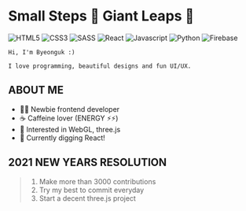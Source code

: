 # Small Steps 🦶 Giant Leaps 🚀

![HTML5](https://img.shields.io/badge/HTML5-E34F26?style=for-the-badge&logo=html5&logoColor=white)
![CSS3](https://img.shields.io/badge/CSS3-1572B6?style=for-the-badge&logo=css3&logoColor=white)
![SASS](https://img.shields.io/badge/SASS-CC6699?style=for-the-badge&logo=sass&logoColor=white)
![React](https://img.shields.io/badge/React-61DAFB?style=for-the-badge&logo=react&logoColor=black)
![Javascript](https://img.shields.io/badge/JavaScript-F7DF1E?style=for-the-badge&logo=javascript&logoColor=black)
![Python](https://img.shields.io/badge/Python-14354C?style=for-the-badge&logo=python&logoColor=white)
![Firebase](https://img.shields.io/badge/Firebase-FFCA28?style=for-the-badge&logo=firebase&logoColor=black)
<!-- ![Typescript](https://img.shields.io/badge/TypeScript-3178C6?style=for-the-badge&logo=typescript&logoColor=white) -->


```
Hi, I'm Byeonguk :)

I love programming, beautiful designs and fun UI/UX.
```

## ABOUT ME
* 👨‍💻 Newbie frontend developer
* ☕️ Caffeine lover (ENERGY ⚡️⚡️)
* 🚀 Interested in WebGL, three.js
* 🌱 Currently digging React!


## 2021 NEW YEARS RESOLUTION
> 1. Make more than 3000 contributions
> 2. Try my best to commit everyday
> 3. Start a decent three.js project
